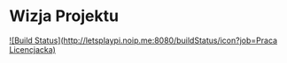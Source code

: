 # Wizja Projektu #
[![Build Status](http://letsplaypi.noip.me:8080/buildStatus/icon?job=Praca Licencjacka)](http://letsplaypi.noip.me:8080/job/Praca%20Licencjacka/)
